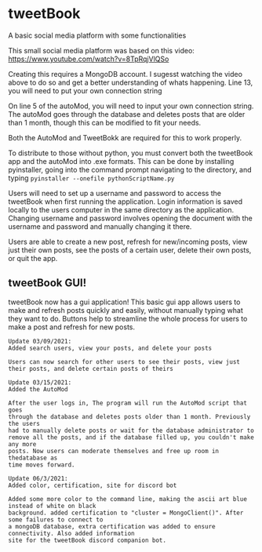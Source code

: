 # tweetBook
A basic social media platform with some functionalities

This small social media platform was based on this video:
     https://www.youtube.com/watch?v=8TpRqjVlQSo

Creating this requires a MongoDB account. I sugesst watching the 
video above to do so and get a better understanding of whats happening.
Line 13, you will need to put your own connection string

On line 5 of the autoMod, you will need to input your own connection string.
The autoMod goes through the database and deletes posts that are 
older than 1 month, though this can be modified to fit your needs.

Both the AutoMod and TweetBokk are required for this to work properly.

To distribute to those without python, you must convert both the tweetBook app 
and the autoMod into .exe formats. This can be done by installing pyinstaller,
going into the command prompt navigating to the directory, and typing 
`pyinstaller --onefile pythonScriptName.py`

Users will need to set up a username and password to access the tweetBook when
first running the application. Login information is saved locally to the users
computer in the same directory as the application. Changing username and password 
involves opening the document with the username and password and manually 
changing it there.

Users are able to create a new post, refresh for new/incoming posts, view just their
own posts, see the posts of a certain user, delete their own posts, or quit the app.

## tweetBook GUI!
tweetBook now has a gui application! This basic gui app allows users to make and refresh 
posts quickly and easily, without manually typing what they want to do. Buttons help
to streamline the whole process for users to make a post and refresh for new posts.

````````````````````````````
Update 03/09/2021:
Added search users, view your posts, and delete your posts

Users can now search for other users to see their posts, view just 
their posts, and delete certain posts of theirs
````````````````````````````
````````````````````````````
Update 03/15/2021:
Added the AutoMod

After the user logs in, The program will run the AutoMod script that goes 
through the database and deletes posts older than 1 month. Previously the users
had to manually delete posts or wait for the database administrator to 
remove all the posts, and if the database filled up, you couldn't make any more
posts. Now users can moderate themselves and free up room in thedatabase as 
time moves forward.

````````````````````````````
````````````````````````````
Update 06/3/2021:
Added color, certification, site for discord bot

Added some more color to the command line, making the ascii art blue instead of white on black 
background. added certification to "cluster = MongoClient()". After some failures to connect to 
a mongoDB database, extra certification was added to ensure connectivity. Also added information 
site for the tweetBook discord companion bot.
````````````````````````````


